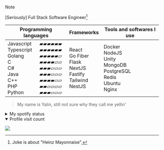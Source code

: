 > [!NOTE]  
> [Seriously] Full Stack Software Engineer[^1]


<table>
    <thead>
        <tr>
            <th colspan="2">Programming languages</td>
            <th>Frameworks</td>
            <th>Tools and softwares I use</td>
        </tr>
    </thead>
        <tr>
            <td>
              <div>Javascript</div>
              <div>Typescript</div>
              <div>Golang</div>
              <div>C</div>  
              <div>C#</div>  
              <div>Java</div>  
              <div>C++</div>  
              <div>PHP</div>  
              <div>Python</div>  
            </td>
            <td>
              <div>▰▰▰▰▰▰</div>
              <div>▰▰▰▰▰▰</div>
              <div>▰▰▰▰▰▱</div>
              <div>▰▰▰▰▱▱</div>
              <div>▰▰▰▱▱▱</div>
              <div>▰▰▰▱▱▱</div>
              <div>▰▰▰▰▱▱</div>
              <div>▰▰▱▱▱▱</div>
              <div>▰▰▰▱▱▱</div>
            </td>
            <td>
              <div>React</div>
              <div>Go Fiber</div>
              <div>Flask</div>
              <div>NextJS</div>
              <div>Fastify</div>
              <div>Tailwind</div>
              <div>NestJS</div>
            </td>
            <td>
              <div>Docker</div>
              <div>NodeJS</div>
              <div>Unity</div>
              <div>MongoDB</div>
              <div>PostgreSQL</div>
              <div>Redis</div>
              <div>Ubuntu</div>
              <div>Nginx</div>
            </td>
        </tr>
</table>

> My name is Yalin, still not sure why they call me yellin'

<details>
  <summary>My spotify status</summary>
<p>
<a href="https://github.com/yalinn" target="_blank" >
  <img width="150" src="https://img.yalin.app/yalinn" title="my spotify profile" />
</a>
</p>
</details>
<details open>
  <summary>Profile visit count</summary>
<p>
<a href="https://github.com/yalinn" target="_blank" >
  <img src="https://profile-counter.glitch.me/{Tantoony}/count.svg" />
</a>
</p>
</details>

[^1]: Joke is about "Heinz Mayonnaise",
